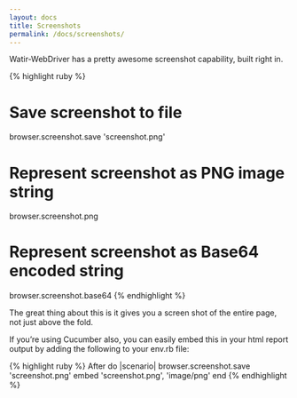 ```yaml
---
layout: docs
title: Screenshots
permalink: /docs/screenshots/
---
```


Watir-WebDriver has a pretty awesome screenshot capability, built right in.

{% highlight ruby %}
# Save screenshot to file
browser.screenshot.save 'screenshot.png'

# Represent screenshot as PNG image string
browser.screenshot.png

# Represent screenshot as Base64 encoded string
browser.screenshot.base64
{% endhighlight %}

The great thing about this is it gives you a screen shot of the entire page, not just above the fold.

If you’re using Cucumber also, you can easily embed this in your html report output by adding the following to your env.rb file:

{% highlight ruby %}
After do |scenario|
  browser.screenshot.save 'screenshot.png'
  embed 'screenshot.png', 'image/png'
end
{% endhighlight %}
